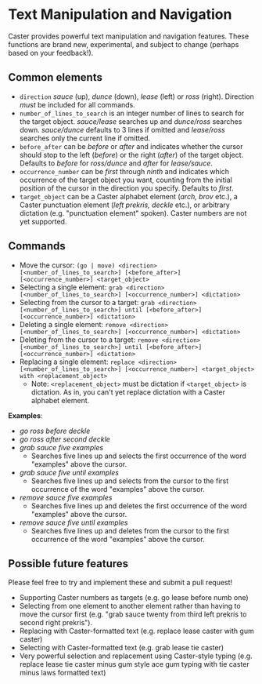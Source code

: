# Text Manipulation and Navigation

Caster provides powerful text manipulation and navigation features. These functions are brand new, experimental, and subject to change (perhaps based on your feedback!).

## Common elements

- `direction` _sauce_ (up), _dunce_ (down), _lease_ (left) or _ross_ (right). Direction _must_ be included for all commands.
- `number_of_lines_to_search` is an integer number of lines to search for the target object. _sauce/lease_ searches up and _dunce/ross_ searches down. _sauce/dunce_ defaults to 3 lines if omitted and _lease/ross_ searches only the current line if omitted.
- `before_after` can be _before_ or _after_ and indicates whether the cursor should stop to the left (_before_) or the right (_after_) of the target object. Defaults to _before_ for _ross/dunce_ and _after_ for _lease/sauce_. 
- `occurrence_number` can be _first_ through _ninth_ and indicates which occurrence of the target object you want, counting from the initial position of the cursor in the direction you specify. Defaults to _first_.
- `target_object` can be a Caster alphabet element (_arch, brov_ etc.), a Caster punctuation element (_left prekris, deckle_ etc.), or arbitrary dictation (e.g. "punctuation element" spoken). Caster numbers are not yet supported.

## Commands

- Move the cursor: `(go | move) <direction> [<number_of_lines_to_search>] [<before_after>] [<occurrence_number>] <target_object>` 
- Selecting a single element: `grab <direction> [<number_of_lines_to_search>] [<occurrence_number>] <dictation>`
- Selecting from the cursor to a target: `grab <direction> [<number_of_lines_to_search>] until [<before_after>] [<occurrence_number>] <dictation>`
- Deleting a single element: `remove <direction> [<number_of_lines_to_search>] [<occurrence_number>] <dictation>`
- Deleting from the cursor to a target: `remove <direction> [<number_of_lines_to_search>] until [<before_after>] [<occurrence_number>] <dictation>`
- Replacing a single element: `replace <direction>  [<number_of_lines_to_search>] [<occurrence_number>] <target_object> with <replacement_object>`
    - Note: `<replacement_object>` must be dictation if `<target_object>` is dictation. As in, you can't yet replace dictation with a Caster alphabet element.

**Examples**:

- _go ross before deckle_
- _go ross after second deckle_
- _grab sauce five examples_
    - Searches five lines up and selects the first occurrence of the word "examples" above the cursor.
- _grab sauce five until examples_
    - Searches five lines up and selects from the cursor to the first occurrence of the word "examples" above the cursor.
- _remove sauce five examples_
    - Searches five lines up and deletes the first occurrence of the word "examples" above the cursor.
- _remove sauce five until examples_
    - Searches five lines up and deletes from the cursor to the first occurrence of the word "examples" above the cursor.

## Possible future features
Please feel free to try and implement these and submit a pull request!
- Supporting Caster numbers as targets (e.g. go lease before numb one)
- Selecting from one element to another element rather than having to move the cursor first (e.g. "grab sauce twenty from third left prekris to second right prekris").
- Replacing with Caster-formatted text (e.g. replace lease caster with gum caster)
- Selecting with Caster-formatted text (e.g. grab lease tie caster)
- Very powerful selection and replacement using Caster-style typing (e.g. replace lease tie caster minus gum style ace gum typing with tie caster minus laws formatted text)
